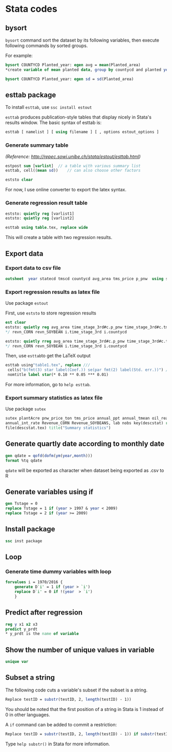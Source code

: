 # Stata codes

## bysort
   `bysort` command sort the dataset by its following variables, then execute following commands by sorted groups.

   For example:
   ```Stata
   bysort COUNTYCD Planted_year: egen avg = mean(Planted_area)  
   *create variable of mean planted data, group by countycd and planted year
   
   bysort COUNTYCD Planted_year: egen sd = sd(Planted_area)
   ```
   
## esttab package

   To install `esttab`, use `ssc install estout`

   `esttab` produces publication-style tables that display nicely in Stata's results window. The basic syntax of esttab is:
   ```Stata
   esttab [ namelist ] [ using filename ] [ , options estout_options ]
   ```
   
   ### Generate summary table
   *(Reference: http://repec.sowi.unibe.ch/stata/estout/esttab.html)*
   
   ```Stata
   estpost sum [varlist]  // a table with various summary list
   esttab, cell((mean sd))    // can also choose other factors
   
   eststo clear
   ```
   
   For now, I use online converter to export the latex syntax.
   
   ### Generate regression result table
   
   ```Stata
   eststo: quietly reg [varlist1]
   eststo: quietly reg [varlist2]
   
   esttab using table.tex, replace wide  
   ```
   
   This will create a table with two regression results.
   
## Export data

### Export data to csv file

```stata
outsheet  year statecd tmscd countycd avg_area tms_price p_pnw  using south_loblolly_plt.csv, comma

```

### Export regression results as latex file

Use package `estout`

First, use `eststo` to store regression results 

```stata
est clear
eststo: quietly reg avg_area time_stage_3rd#c.p_pnw time_stage_3rd#c.tms_price p_pnw tms_price /*
*/ revn_CORN revn_SOYBEAN i.time_stage_3rd i.countycd

eststo: quietly rreg avg_area time_stage_3rd#c.p_pnw time_stage_3rd#c.tms_price p_pnw tms_price /*
*/ revn_CORN revn_SOYBEAN i.time_stage_3rd i.countycd
```

Then, use `esttab`to get the LaTeX output

```stata
esttab using"table1.tex", replace ///
 cells("b(fmt(3) star label(Coef.)) se(par fmt(2) label(Std. err.))") ///
 nomtitle label star(* 0.10 ** 0.05 *** 0.01)
```

For more information, go to `help esttab`.

### Export summary statistics as latex file

Use package `sutex`

```stata
sutex plantAcre pnw_price_ton tms_price annual_ppt annual_tmean oil_real_price ///
annual_int_rate Revenue_CORN Revenue_SOYBEANS, lab nobs key(descstat) replace ///
file(descstat.tex) title("Summary statistics")

```

## Generate quartly date according to monthly date
   ```Stata
   gen qdate = qofd(dofm(ym(year,month)))
   format %tq qdate
   ```
   
   `qdate` will be exported as character when dataset being exported as .csv to R

## Generate variables using if
   ```Stata
   gen Tstage = 0
   replace Tstage = 1 if (year > 1997 & year < 2009)
   replace Tstage = 2 if (year >= 2009)
   ```

## Install package
   ```Stata
   ssc inst package
   ```
   
## Loop

### Generate time dummy variables with loop
```Stata
forvalues i = 1970/2016 {
	generate D`i' = 1 if (year > `i')
	replace D`i' = 0 if !(year  > `i')
	}
```

## Predict after regression

```Stata
reg y x1 x2 x3
predict y_prdt   
* y_prdt is the name of variable
```

## Show the number of unique values in variable
   ```Stata
   unique var
   ```

## Subset a string
   The following code cuts a variable's subset if the subset is a string.
   ```Stata
   Replace testID = substr(testID, 2, length(testID) - 1))
   ```
   You should be noted that the first position of a string in Stata is 1 instead of 0 in other languages.
   
   A `if` command can be added to commit a restriction:
   ```Stata
   Replace testID = substr(testID, 2, length(testID) - 1)) if substr(testID, length(testID)-4, 5) == " DEAD"
   ```
   Type `help substr()` in Stata for more information.
   

